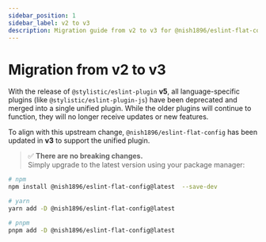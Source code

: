 ```yaml
---
sidebar_position: 1
sidebar_label: v2 to v3
description: Migration guide from v2 to v3 for @nish1896/eslint-flat-config.
---
```


# Migration from v2 to v3

With the release of `@stylistic/eslint-plugin` **v5**, all language-specific plugins (like `@stylistic/eslint-plugin-js`) have been deprecated and merged into a single unified plugin. While the older plugins will continue to function, they will no longer receive updates or new features.

To align with this upstream change, `@nish1896/eslint-flat-config` has been updated in **v3** to support the unified plugin.

> ✅ **There are no breaking changes.**  
> Simply upgrade to the latest version using your package manager:

```bash
# npm
npm install @nish1896/eslint-flat-config@latest  --save-dev

# yarn
yarn add -D @nish1896/eslint-flat-config@latest

# pnpm
pnpm add -D @nish1896/eslint-flat-config@latest
```